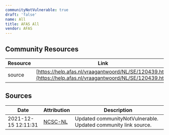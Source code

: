 ```yaml
---
communityNotVulnerable: true
draft: 'false'
name: All
title: AFAS All
vendor: AFAS
---
```



## Community Resources
| Resource | Link |
| --- | --- |
| source | [https://help.afas.nl/vraagantwoord/NL/SE/120439.htm](https://help.afas.nl/vraagantwoord/NL/SE/120439.htm) |


## Sources
| Date | Attribution | Description |
| --- | --- | --- |
| 2021-12-15 12:11:31 | [NCSC-NL](https://github.com/NCSC-NL/log4shell/blob/main/software/README.md) | Updated communityNotVulnerable. Updated community link source.  |
